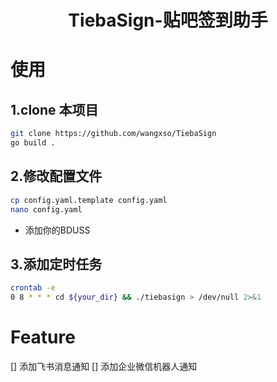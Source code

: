 <h1 align="center">TiebaSign-贴吧签到助手</h1>


# 使用

## 1.clone 本项目
```bash
git clone https://github.com/wangxso/TiebaSign
go build .
```

## 2.修改配置文件
```bash
cp config.yaml.template config.yaml
nano config.yaml
```
- 添加你的BDUSS
## 3.添加定时任务
```bash
crontab -e
0 8 * * * cd ${your_dir} && ./tiebasign > /dev/null 2>&1
```

# Feature
[] 添加飞书消息通知
[] 添加企业微信机器人通知
